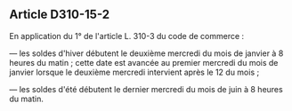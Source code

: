 Article D310-15-2
----
En application du 1° de l'article L. 310-3 du code de commerce :

― les soldes d'hiver débutent le deuxième mercredi du mois de janvier à 8 heures
du matin ; cette date est avancée au premier mercredi du mois de janvier lorsque
le deuxième mercredi intervient après le 12 du mois ;

― les soldes d'été débutent le dernier mercredi du mois de juin à 8 heures du
matin.
